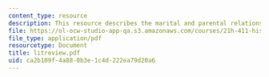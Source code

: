 ```yaml
---
content_type: resource
description: This resource describes the marital and parental relationship.
file: https://ol-ocw-studio-app-qa.s3.amazonaws.com/courses/21h-411-history-of-western-thought-500-1300-fall-2004/ca2b109f4a880b3e1c4d222ea79d20a6_litreview.pdf
file_type: application/pdf
resourcetype: Document
title: litreview.pdf
uid: ca2b109f-4a88-0b3e-1c4d-222ea79d20a6
---
```


